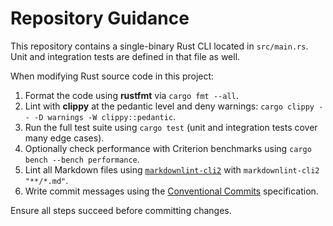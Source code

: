 # Repository Guidance

This repository contains a single-binary Rust CLI located in `src/main.rs`.
Unit and integration tests are defined in that file as well.

When modifying Rust source code in this project:

1. Format the code using **rustfmt** via `cargo fmt --all`.
2. Lint with **clippy** at the pedantic level and deny warnings: `cargo clippy
   -- -D warnings -W clippy::pedantic`.
3. Run the full test suite using `cargo test` (unit and integration tests cover
   many edge cases).
4. Optionally check performance with Criterion benchmarks using `cargo bench
   --bench performance`.
5. Lint all Markdown files using
   [`markdownlint-cli2`](https://github.com/DavidAnson/markdownlint-cli2) with
   `markdownlint-cli2 "**/*.md"`.
6. Write commit messages using the
   [Conventional Commits](https://www.conventionalcommits.org/en/v1.0.0/)
   specification.

Ensure all steps succeed before committing changes.
